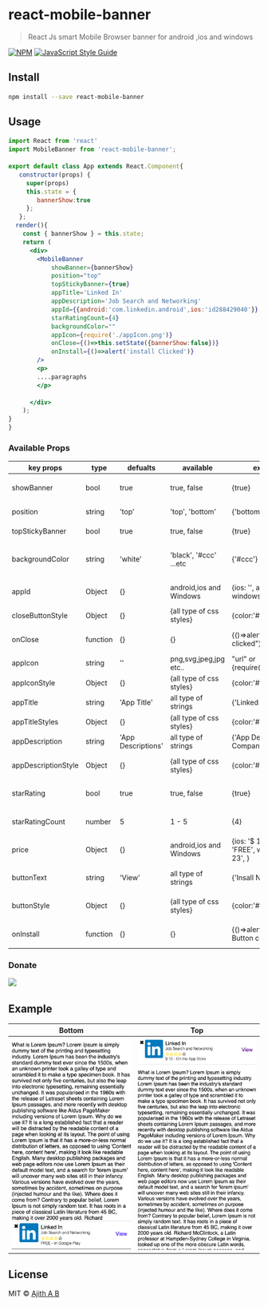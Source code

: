 # react-mobile-banner

> React Js smart Mobile Browser banner for android ,ios and windows 

[![NPM](https://img.shields.io/npm/v/react-mobile-banner.svg)](https://www.npmjs.com/package/react-mobile-banner) [![JavaScript Style Guide](https://img.shields.io/badge/code_style-standard-brightgreen.svg)](https://standardjs.com)

## Install

```bash
npm install --save react-mobile-banner
```

## Usage

```jsx
import React from 'react'
import MobileBanner from 'react-mobile-banner';

export default class App extends React.Component{
   constructor(props) {
     super(props)
     this.state = {
        bannerShow:true
     };
   };
  render(){
    const { bannerShow } = this.state;
    return (
      <div>
        <MobileBanner 
            showBanner={bannerShow} 
            position="top"
            topStickyBanner={true}
            appTitle='Linked In'
            appDescription='Job Search and Networking'
            appId={{android:'com.linkedin.android',ios:'id288429040'}}
            starRatingCount={4}
            backgroundColor=""
            appIcon={require('./appIcon.png')}
            onClose={()=>this.setState({bannerShow:false})}
            onInstall={()=>alert('install Clicked')}
        />
        <p>
        ....paragraphs
        </p>
             
      </div>
    );
}
}
```

### Available Props
key props |  type | defualts | available  | example | descriptions
--- | --- | --- | --- | --- | ---
showBanner | bool | true | true, false | {true} | to show or hide the Banner
position | string | 'top' | 'top', 'bottom' | {'bottom'} | Postion of the banner
topStickyBanner | bool | true | true, false | {true} | stay top of the page
backgroundColor | string | 'white' | 'black', '#ccc' ...etc | {'#ccc'} | Change the Background Color of the Banner
appId | Object | {} | android,ios and Windows| {ios: '', android: '',  windows: '', }| Add Appliction Id of the Stores
closeButtonStyle | Object | {} | {all type of css styles} | {color:'#fff', ...}, | Add style to Close Icon
onClose | function | {} | {} | {()=>alert('Close clicked")}, | Event on Close button Click
appIcon | string | '' | png,svg,jpeg,jpg etc.. |  "url" or {require('..path.png')}| App Icon Source
appIconStyle | Object | {} | {all type of css styles} | {color:'#fff', ...}, | Add style to App Icon
appTitle | string | 'App Title' | all type of strings | {'Linked In'} | App title
appTitleStyles | Object | {} | {all type of css styles} | {color:'#fff', ...}, | Add style to App Title
appDescription | string | 'App Descriptions' | all type of strings | {'App  Developer Company'} | App Descriptions
appDescriptionStyle | Object | {} | {all type of css styles} | {color:'#fff', ...}, | Add style to App Descriptions
starRating | bool | true | true, false | {true} | to show or hide the Rating Stars
starRatingCount | number | 5 | 1 - 5 | {4} | Ratings of Applications out of 5 star
price | Object | {} | android,ios and Windows| {ios: '$ 10', android: 'FREE',  windows: '$ 23', }| Add Price to Apps
buttonText | string | 'View' | all type of strings | {'Insall Now'} | App Download Button title
buttonStyle | Object | {} | {all type of css styles} | {color:'#fff', ...}, | Add style to Download Button
onInstall | function | {} | {} | {()=>alert('Install Button clicked")}, | Event on Install button Click

### Donate

<p><a href="https://www.paypal.me/ajithab" rel="nofollow"><img height="75" src="https://raw.githubusercontent.com/stefan-niedermann/paypal-donate-button/master/paypal-donate-button.png" style="max-width:100%;"></a></p>



## Example

Bottom           |  Top
:-------------------------:|:-------------------------:
![](https://github.com/ajith-ab/react-mobile-banner/blob/master/images/bottom.png)  |  ![](https://github.com/ajith-ab/react-mobile-banner/blob/master/images/top.png)


## License

MIT © [Ajith A B](https://github.com/ajith-ab)

